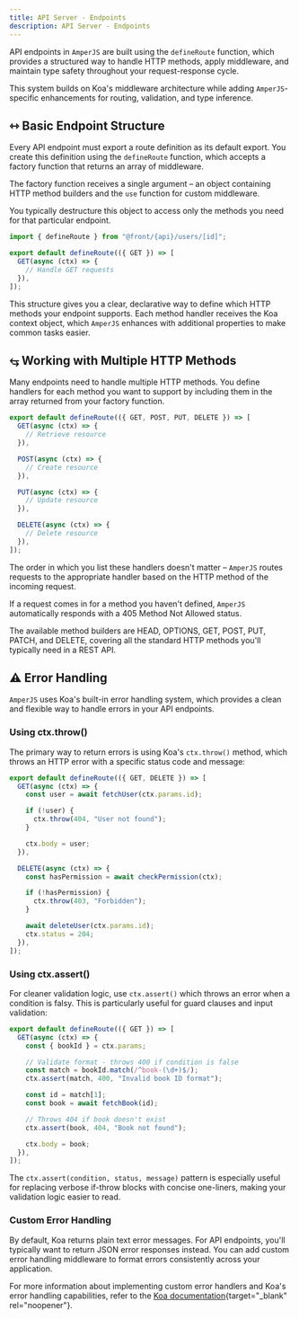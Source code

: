 ```yaml
---
title: API Server - Endpoints
description: API Server - Endpoints
---
```


API endpoints in `AmperJS` are built using the `defineRoute` function,
which provides a structured way to handle HTTP methods, apply middleware,
and maintain type safety throughout your request-response cycle.

This system builds on Koa's middleware architecture
while adding `AmperJS`-specific enhancements for routing, validation, and type inference.

## ⇿ Basic Endpoint Structure

Every API endpoint must export a route definition as its default export.
You create this definition using the `defineRoute` function,
which accepts a factory function that returns an array of middleware.

The factory function receives a single argument – an object containing HTTP method builders
and the `use` function for custom middleware.

You typically destructure this object to access only the methods you need for that particular endpoint.

```ts [api/users/[id]/index.ts]
import { defineRoute } from "@front/{api}/users/[id]";

export default defineRoute(({ GET }) => [
  GET(async (ctx) => {
    // Handle GET requests
  }),
]);
```

This structure gives you a clear, declarative way to define which HTTP methods your endpoint supports.
Each method handler receives the Koa context object,
which `AmperJS` enhances with additional properties to make common tasks easier.

## ⥃ Working with Multiple HTTP Methods

Many endpoints need to handle multiple HTTP methods.
You define handlers for each method you want to support
by including them in the array returned from your factory function.

```ts [api/users/index.ts]
export default defineRoute(({ GET, POST, PUT, DELETE }) => [
  GET(async (ctx) => {
    // Retrieve resource
  }),

  POST(async (ctx) => {
    // Create resource
  }),

  PUT(async (ctx) => {
    // Update resource
  }),

  DELETE(async (ctx) => {
    // Delete resource
  }),
]);
```

The order in which you list these handlers doesn't matter –
`AmperJS` routes requests to the appropriate handler based on the HTTP method of the incoming request.

If a request comes in for a method you haven't defined,
`AmperJS` automatically responds with a 405 Method Not Allowed status.

The available method builders are HEAD, OPTIONS, GET, POST, PUT, PATCH, and DELETE,
covering all the standard HTTP methods you'll typically need in a REST API.

## ⚠️ Error Handling

`AmperJS` uses Koa's built-in error handling system, which provides a clean and flexible way to handle errors in your API endpoints.

### Using ctx.throw()

The primary way to return errors is using Koa's `ctx.throw()` method,
which throws an HTTP error with a specific status code and message:

```ts [api/users/[id]/index.ts]
export default defineRoute(({ GET, DELETE }) => [
  GET(async (ctx) => {
    const user = await fetchUser(ctx.params.id);

    if (!user) {
      ctx.throw(404, "User not found");
    }

    ctx.body = user;
  }),

  DELETE(async (ctx) => {
    const hasPermission = await checkPermission(ctx);

    if (!hasPermission) {
      ctx.throw(403, "Forbidden");
    }

    await deleteUser(ctx.params.id);
    ctx.status = 204;
  }),
]);
```

### Using ctx.assert()

For cleaner validation logic, use `ctx.assert()` which throws an error when a condition is falsy.
This is particularly useful for guard clauses and input validation:

```ts [api/books/[bookId]/index.ts]
export default defineRoute(({ GET }) => [
  GET(async (ctx) => {
    const { bookId } = ctx.params;

    // Validate format - throws 400 if condition is false
    const match = bookId.match(/^book-(\d+)$/);
    ctx.assert(match, 400, "Invalid book ID format");

    const id = match[1];
    const book = await fetchBook(id);

    // Throws 404 if book doesn't exist
    ctx.assert(book, 404, "Book not found");

    ctx.body = book;
  }),
]);
```

The `ctx.assert(condition, status, message)` pattern is especially useful for replacing verbose if-throw blocks
with concise one-liners, making your validation logic easier to read.

### Custom Error Handling

By default, Koa returns plain text error messages.
For API endpoints, you'll typically want to return JSON error responses instead.
You can add custom error handling middleware to format errors consistently across your application.

For more information about implementing custom error handlers and Koa's error handling capabilities,
refer to the [Koa documentation](https://koajs.com/#error-handling){target="_blank" rel="noopener"}.

